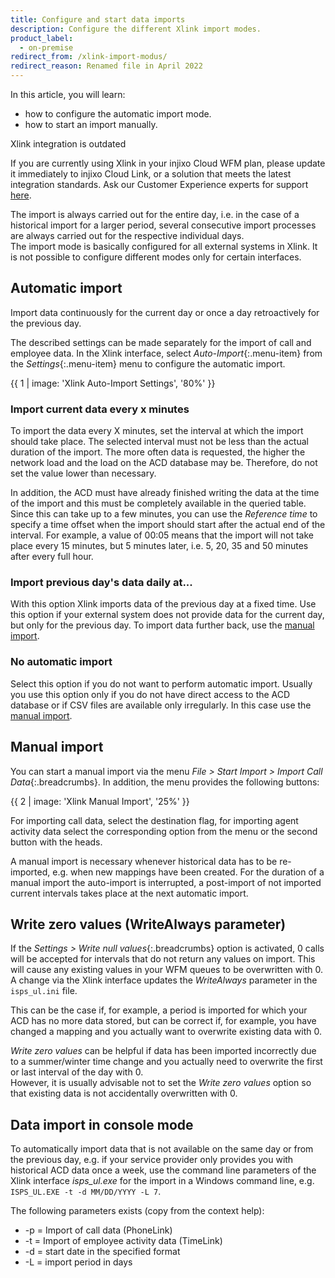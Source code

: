 ```yaml
---
title: Configure and start data imports
description: Configure the different Xlink import modes.
product_label:
  - on-premise
redirect_from: /xlink-import-modus/
redirect_reason: Renamed file in April 2022
---
```


In this article, you will learn:

- how to configure the automatic import mode.
- how to start an import manually.

<div markdown="1" class="hint-box-default hint-box-red">

Xlink integration is outdated

If you are currently using Xlink in your injixo Cloud WFM plan, please update it immediately to injixo Cloud Link, or a solution that meets the latest integration standards. Ask our Customer Experience experts for support [here](https://www.injixo.com/contact/?message_type=support-enquiry&message=Please%20help%20me%20to%20update%20my%20integration.%20I%20understand%20this%20is%20required%20to%20ensure%20continuous%20data%20import%20to%20injixo%20after%20January%2030,%202023.).

</div>

The import is always carried out for the entire day, i.e. in the case of a historical import for a larger period, several consecutive import processes are always carried out for the respective individual days.  
The import mode is basically configured for all external systems in Xlink. It is not possible to configure different modes only for certain interfaces.

## Automatic import

Import data continuously for the current day or once a day retroactively for the previous day.

The described settings can be made separately for the import of call and employee data. In the Xlink interface, select _Auto-Import_{:.menu-item} from the _Settings_{:.menu-item} menu to configure the automatic import.

{{ 1 | image: 'Xlink Auto-Import Settings', '80%' }}

### Import current data every x minutes

To import the data every X minutes, set the interval at which the import should take place. The selected interval must not be less than the actual duration of the import. The more often data is requested, the higher the network load and the load on the ACD database may be. Therefore, do not set the value lower than necessary.

In addition, the ACD must have already finished writing the data at the time of the import and this must be completely available in the queried table. Since this can take up to a few minutes, you can use the _Reference time_ to specify a time offset when the import should start after the actual end of the interval. For example, a value of 00:05 means that the import will not take place every 15 minutes, but 5 minutes later, i.e. 5, 20, 35 and 50 minutes after every full hour.

### Import previous day's data daily at...

With this option Xlink imports data of the previous day at a fixed time. Use this option if your external system does not provide data for the current day, but only for the previous day. To import data further back, use the [manual import](#manual-import).

### No automatic import

Select this option if you do not want to perform automatic import. Usually you use this option only if you do not have direct access to the ACD database or if CSV files are available only irregularly. In this case use the [manual import](#manual-import).

## Manual import

You can start a manual import via the menu _File > Start Import > Import Call Data_{:.breadcrumbs}. In addition, the menu provides the following buttons:

{{ 2 | image: 'Xlink Manual Import', '25%' }}

For importing call data, select the destination flag, for importing agent activity data select the corresponding option from the menu or the second button with the heads.

A manual import is necessary whenever historical data has to be re-imported, e.g. when new mappings have been created. For the duration of a manual import the auto-import is interrupted, a post-import of not imported current intervals takes place at the next automatic import.

## Write zero values (WriteAlways parameter)

If the _Settings > Write null values_{:.breadcrumbs} option is activated, 0 calls will be accepted for intervals that do not return any values on import. This will cause any existing values in your WFM queues to be overwritten with 0. A change via the Xlink interface updates the _WriteAlways_ parameter in the `isps_ul.ini` file.

This can be the case if, for example, a period is imported for which your ACD has no more data stored, but can be correct if, for example, you have changed a mapping and you actually want to overwrite existing data with 0.

_Write zero values_ can be helpful if data has been imported incorrectly due to a summer/winter time change and you actually need to overwrite the first or last interval of the day with 0.  
However, it is usually advisable not to set the _Write zero values_ option so that existing data is not accidentally overwritten with 0.

## Data import in console mode

To automatically import data that is not available on the same day or from the previous day, e.g. if your service provider only provides you with historical ACD data once a week, use the command line parameters of the Xlink interface _isps_ul.exe_ for the import in a Windows command line, e.g. `ISPS_UL.EXE -t -d MM/DD/YYYY -L 7`.

The following parameters exists (copy from the context help):

- -p = Import of call data (PhoneLink)
- -t = Import of employee activity data (TimeLink)
- -d = start date in the specified format
- -L = import period in days
